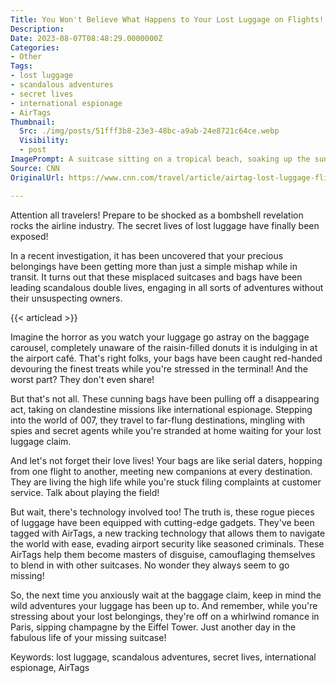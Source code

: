 ```yaml
---
Title: You Won't Believe What Happens to Your Lost Luggage on Flights!
Description: 
Date: 2023-08-07T08:48:29.0000000Z
Categories:
- Other
Tags:
- lost luggage
- scandalous adventures
- secret lives
- international espionage
- AirTags
Thumbnail:
  Src: ./img/posts/51fff3b8-23e3-48bc-a9ab-24e8721c64ce.webp
  Visibility:
  - post
ImagePrompt: A suitcase sitting on a tropical beach, soaking up the sun while sipping a margarita.
Source: CNN
OriginalUrl: https://www.cnn.com/travel/article/airtag-lost-luggage-flight/index.html

---
```

Attention all travelers! Prepare to be shocked as a bombshell revelation rocks the airline industry. The secret lives of lost luggage have finally been exposed! 

In a recent investigation, it has been uncovered that your precious belongings have been getting more than just a simple mishap while in transit. It turns out that these misplaced suitcases and bags have been leading scandalous double lives, engaging in all sorts of adventures without their unsuspecting owners.

{{< articlead >}}

Imagine the horror as you watch your luggage go astray on the baggage carousel, completely unaware of the raisin-filled donuts it is indulging in at the airport café. That's right folks, your bags have been caught red-handed devouring the finest treats while you're stressed in the terminal! And the worst part? They don't even share!

But that's not all. These cunning bags have been pulling off a disappearing act, taking on clandestine missions like international espionage. Stepping into the world of 007, they travel to far-flung destinations, mingling with spies and secret agents while you're stranded at home waiting for your lost luggage claim.

And let's not forget their love lives! Your bags are like serial daters, hopping from one flight to another, meeting new companions at every destination. They are living the high life while you're stuck filing complaints at customer service. Talk about playing the field!

But wait, there's technology involved too! The truth is, these rogue pieces of luggage have been equipped with cutting-edge gadgets. They've been tagged with AirTags, a new tracking technology that allows them to navigate the world with ease, evading airport security like seasoned criminals. These AirTags help them become masters of disguise, camouflaging themselves to blend in with other suitcases. No wonder they always seem to go missing!

So, the next time you anxiously wait at the baggage claim, keep in mind the wild adventures your luggage has been up to. And remember, while you're stressing about your lost belongings, they're off on a whirlwind romance in Paris, sipping champagne by the Eiffel Tower. Just another day in the fabulous life of your missing suitcase!

Keywords: lost luggage, scandalous adventures, secret lives, international espionage, AirTags
